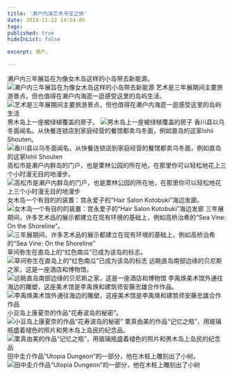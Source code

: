 ```yaml
---
title: '濑户内海艺术寻宝之旅'
date: 2019-11-22 14:54:05
tags: 
published: true
hideInList: false

excerpt: 濑户。

---
```

濑户内三年展旨在为像女木岛这样的小岛带去新能源。
![濑户内三年展旨在为像女木岛这样的小岛带去新能源](https://p.qlogo.cn/qqmail_head/txjftiblRcSn2JhicBicc61BGPcP169YD4vqJdf5A0ia9PYOoMEugqlMkicDQbwHh6O6q/0)
艺术是三年展期间主要旅游景点，但也值得在濑户内海逛一逛感受这里的岛屿生活。
![艺术是三年展期间主要旅游景点，但也值得在濑户内海逛一逛感受这里的岛屿生活](https://p.qlogo.cn/qqmail_head/txjftiblRcSn2JhicBicc61BGPcP169YD4vqJdf5A0ia9PYFqfS7ogNxxicjznjVarKot/0)
男木岛上一座被绿植覆盖的房子。
![男木岛上一座被绿植覆盖的房子](https://p.qlogo.cn/qqmail_head/txjftiblRcSn2JhicBicc61BGPcP169YD4vqJdf5A0ia9Paiak7b5IVn45NP45lAnAZ0n/0)
香川县以乌冬面闻名。从快餐连锁店到家庭经营的餐馆都卖乌冬面，例如直岛的这家Ishii Shouten。
![香川县以乌冬面闻名。从快餐连锁店到家庭经营的餐馆都卖乌冬面，例如直岛的这家Ishii Shouten](https://p.qlogo.cn/qqmail_head/txjftiblRcSn2JhicBicc61BGPcP169YD4vqJdf5A0ia9PY1wP4UClK00f2CTR948rYW/0)
高松市是濑户内群岛的门户，也是栗林公园的所在地，在那里你可以轻松地花上三个小时漫无目的地漫步。
![高松市是濑户内群岛的门户，也是栗林公园的所在地，在那里你可以轻松地花上三个小时漫无目的地漫步](https://p.qlogo.cn/qqmail_head/txjftiblRcSn2JhicBicc61BGPcP169YD4vqJdf5A0ia9PaZ4oIqZqkwyDNGZoDArcnQ/0)
女木岛一个有目的的装置：宫永爱子的“Hair Salon Kotobuki”海边发廊。
![女木岛一个有目的的装置：宫永爱子的“Hair Salon Kotobuki”海边发廊](https://p.qlogo.cn/qqmail_head/txjftiblRcSn2JhicBicc61BGPcP169YD4vqJdf5A0ia9PZoW1vUo5k7nb1BicPrRXNuj/0)
三年展期间，许多艺术品的展示都建立在现有环境的基础上，例如高桥治希的“Sea Vine: On the Shoreline”。
![三年展期间，许多艺术品的展示都建立在现有环境的基础上，例如高桥治希的“Sea Vine: On the Shoreline”](https://p.qlogo.cn/qqmail_head/txjftiblRcSn2JhicBicc61BGPcP169YD4vqJdf5A0ia9PbyfQHqicX46nfsibvn5N7iab4/0)
草间弥生在直岛上的“红色南瓜”已成为该岛的标志。
![草间弥生在直岛上的“红色南瓜”已成为该岛的标志](https://p.qlogo.cn/qqmail_head/txjftiblRcSn2JhicBicc61BGPcP169YD4vqJdf5A0ia9Pbcjiboauxhs1nJLHcIG51kU/0)
远眺直岛南部边缘的贝尼斯之家，这是一座酒店和博物馆。
![远眺直岛南部边缘的贝尼斯之家，这是一座酒店和博物馆](https://p.qlogo.cn/qqmail_head/txjftiblRcSn2JhicBicc61BGPcP169YD4vqJdf5A0ia9PZyYtzHcfiafL7swljcgwU5Z/0)
李禹焕美术馆外通往海边的雕塑，这座美术馆是李禹焕和建筑师安藤忠雄合作作品。
![李禹焕美术馆外通往海边的雕塑，这座美术馆是李禹焕和建筑师安藤忠雄合作作品](https://p.qlogo.cn/qqmail_head/52H4iaiadp7zFrU3Sd3zWEXQnvUHMX9qqbDkYefIxGOAP34hlxibzOxC1VdlsqIxbIN/0)
小豆岛上康夏奈的作品“花寿波岛的秘密”。
![小豆岛上康夏奈的作品“花寿波岛的秘密”](https://p.qlogo.cn/qqmail_head/52H4iaiadp7zFrU3Sd3zWEXQnvUHMX9qqbDkYefIxGOAOCXXgondVrb4I0Hb3NzMiam/0)
栗真由美的作品“记忆之瓶”，用玻璃瓶盛着褪色的照片和男木岛上岛民的纪念品。
![栗真由美的作品“记忆之瓶”，用玻璃瓶盛着褪色的照片和男木岛上岛民的纪念品](https://p.qlogo.cn/qqmail_head/52H4iaiadp7zFrU3Sd3zWEXQnvUHMX9qqbDkYefIxGOAPj9x3Q1K5tuKHqHBt7wB5G/0)
田中圭介作品“Utopia Dungeon”的一部分，他在木桩上雕刻出了小树。
![田中圭介作品“Utopia Dungeon”的一部分，他在木桩上雕刻出了小树](https://p.qlogo.cn/qqmail_head/52H4iaiadp7zFrU3Sd3zWEXQnvUHMX9qqbDkYefIxGOAOkwKKSbD14mN6SaldqqicSy/0)

